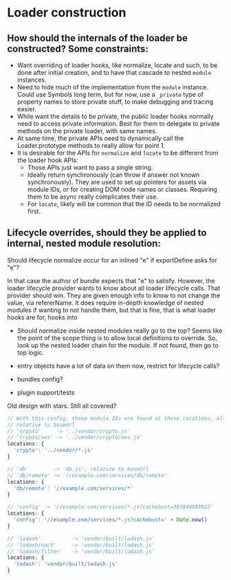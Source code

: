 # Loader construction

## How should the internals of the loader be constructed? Some constraints:

* Want overriding of loader hooks, like normalize, locate and such, to be done
after initial creation, and to have that cascade to nested `module` instances.
* Need to hide much of the implementation from the `module` instance. Could use Symbols long term, but for now, use a `_private` type of property names to store private stuff, to make debugging and tracing easier.
* While want the details to be private, the public loader hooks normally need to access private information. Best for them to delegate to private methods on the private loader, with same names.
* At same time, the private APIs need to dynamically call the Loader.prototype methods to really allow for point 1.
* It is desirable for the APIs for `normalize` and `locate` to be different from the loader hook APIs:
    * Those APIs just want to pass a single string.
    * Ideally return synchronously (can throw if answer not known synchronously). They are used to set up pointers for assets via module IDs, or for creating DOM node names or classes. Requiring them to be async really complicates their use.
    * For `locate`, likely will be common that the ID needs to be normalized first.

## Lifecycle overrides, should they be applied to internal, nested module resolution:

Should lifecycle normalize occur for an inlined "e" if exportDefine asks for "e"?

In that case the author of bundle expects that "e" to satisfy. However, the loader lifecycle provider wants to know about all loader lifecycle calls. That provider should win. They are given enough info to know to not change the value, via refererName. It does require in-depth knowledge of nested modules if wanting to not handle them, but that is fine, that is what loader hooks are for, hooks into

* Should normalize inside nested modules really go to the top? Seems like the point of the scope thing is to allow local definitions to override. So, look up the nested loader chain for the module. If not found, then go to top logic.

* entry objects have a lot of data on them now, restrict for lifecycle calls?
* bundles config?
* plugin support/tests

Old design with stars. Still all covered?

```javascript
// With this config, these module IDs are found at these locations, all
// relative to baseUrl
// 'crypto'     -> '../vendor/crypto.js'
// 'crypto/aes' -> '../vendor/crypto/aes.js'
locations: {
  'crypto': '../vendor/*.js'
}

// 'db'        -> 'db.js', relative to baseUrl
// 'db/remote' -> '//example.com/services/db/remote'
locations: {
  'db/remote': '//example.com/services/*'
}

// 'config' -> '//example.com/services/*.js?cachebust=383844993922'
locations: {
  'config': '//example.com/services/*.js?cachebust=' + Date.now()
}

// 'lodash'          -> 'vendor/built/lodash.js'
// 'lodash/each'     -> 'vendor/built/lodash.js'
// 'lodash/filter'   -> 'vendor/built/lodash.js'
locations: {
  'lodash': 'vendor/built/lodash.js'
}
```